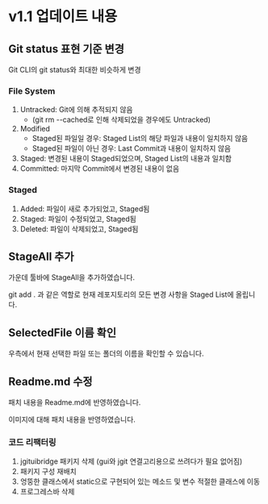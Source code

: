 # v1.1 업데이트 내용

## Git status 표현 기준 변경

Git CLI의 git status와 최대한 비슷하게 변경

### File System
1. Untracked: Git에 의해 추적되지 않음
    - (git rm --cached로 인해 삭제되었을 경우에도 Untracked)
2. Modified
    - Staged된 파일일 경우: Staged List의 해당 파일과 내용이 일치하지 않음
    - Staged된 파일이 아닌 경우: Last Commit과 내용이 일치하지 않음
3. Staged: 변경된 내용이 Staged되었으며, Staged List의 내용과 일치함
4. Committed: 마지막 Commit에서 변경된 내용이 없음

### Staged
1. Added: 파일이 새로 추가되었고, Staged됨
2. Staged: 파일이 수정되었고, Staged됨
3. Deleted: 파일이 삭제되었고, Staged됨

## StageAll 추가

가운데 툴바에 StageAll을 추가하였습니다.

git add . 과 같은 역할로 현재 레포지토리의 모든 변경 사항을 Staged List에 올립니다.

## SelectedFile 이름 확인

우측에서 현재 선택한 파일 또는 폴더의 이름을 확인할 수 있습니다.

## Readme.md 수정

패치 내용을 Readme.md에 반영하였습니다.

이미지에 대해 패치 내용을 반영하였습니다.

### 코드 리팩터링
1. jgituibridge 패키지 삭제 (gui와 jgit 연결고리용으로 쓰려다가 필요 없어짐)
2. 패키지 구성 재배치
3. 엉뚱한 클래스에서 static으로 구현되어 있는 메소드 및 변수 적절한 클래스에 이동
4. 프로그레스바 삭제